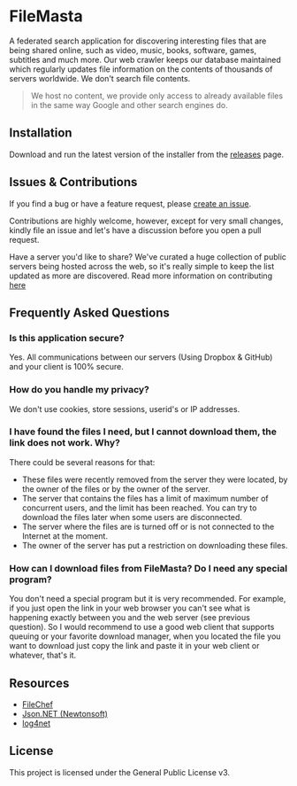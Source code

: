 # FileMasta

A federated search application for discovering interesting files that are being shared online, such as video, music, books, software, games, subtitles and much more. Our web crawler keeps our database maintained which regularly updates file information on the contents of thousands of servers worldwide. We don't search file contents.

>We host no content, we provide only access to already available files in the same way Google and other search engines do.

## Installation
Download and run the latest version of the installer from the [releases](https://github.com/HerbL27/FileMasta/releases/latest) page.

## Issues & Contributions
If you find a bug or have a feature request, please [create an issue](https://github.com/HerbL27/FileMasta/releases/new).

Contributions are highly welcome, however, except for very small changes, kindly file an issue and let's have a discussion before you open a pull request.

Have a server you'd like to share? We've curated a huge collection of public servers being hosted across the web, so it's really simple to keep the list updated as more are discovered. Read more information on contributing [here](https://github.com/HerbL27/FileMasta/blob/master/Public/README.md)

## Frequently Asked Questions
### Is this application secure?
Yes. All communications between our servers (Using Dropbox & GitHub) and your client is 100% secure.

### How do you handle my privacy?
We don't use cookies, store sessions, userid's or IP addresses.

### I have found the files I need, but I cannot download them, the link does not work. Why?
There could be several reasons for that:
* These files were recently removed from the server they were located, by the owner of the files or by the owner of the server. 
* The server that contains the files has a limit of maximum number of concurrent users, and the limit has been reached. You can try to download the files later when some users are disconnected. 
* The server where the files are is turned off or is not connected to the Internet at the moment.
* The owner of the server has put a restriction on downloading these files.

### How can I download files from FileMasta? Do I need any special program?
You don't need a special program but it is very recommended. For example, if you just open the link in your web browser you can't see what is happening exactly between you and the web server (see previous question). So I would recommend to use a good web client that supports queuing or your favorite download manager, when you located the file you want to download just copy the link and paste it in your web client or whatever, that's it.

## Resources
* [FileChef](https://filechef.com/searches)
* [Json.NET (Newtonsoft)](https://newtonsoft.com/json)
* [log4net](https://logging.apache.org/log4net/)

## License
This project is licensed under the General Public License v3.